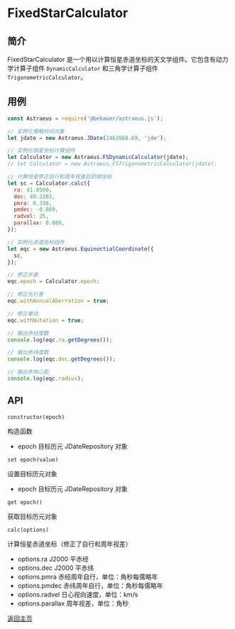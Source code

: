 # FixedStarCalculator

## 简介

FixedStarCalculator 是一个用以计算恒星赤道坐标的天文学组件。它包含有动力学计算子组件 `DynamicCalculator` 和三角学计算子组件 `TrigonometricCalculator`。

## 用例

```js
const Astraeus = require('@behaver/astraeus.js');

// 实例化儒略时间对象
let jdate = new Astraeus.JDate(2462088.69, 'jde');

// 实例化恒星坐标计算组件
let Calculator = new Astraeus.FSDynamicCalculator(jdate);
// let Calculator = new Astraeus.FSTrigonometricCalculator(jdate);

// 计算恒星修正自行和周年视差后的球坐标
let sc = Calculator.calc({
  ra: 41.0500,
  dec: 49.2283,
  pmra: 0.336,
  pmdec: -0.089,
  radvel: 25,
  parallax: 0.089,
});

// 实例化赤道坐标组件
let eqc = new Astraeus.EquinoctialCoordinate({
  sc,
});

// 修正岁差
eqc.epoch = Calculator.epoch;

// 修正光行差
eqc.withAnnualAberration = true;

// 修正章动
eqc.withNutation = true;

// 输出赤经度数
console.log(eqc.ra.getDegrees());

// 输出赤纬度数
console.log(eqc.dec.getDegrees());

// 输出赤地心距
console.log(eqc.radius);
```

## API

`constructor(epoch)`

构造函数

* epoch 目标历元 JDateRepository 对象

`set epoch(value)`

设置目标历元对象

* epoch 目标历元 JDateRepository 对象

`get epoch()`

获取目标历元对象

`calc(options)`

计算恒星赤道坐标（修正了自行和周年视差）

* options.ra       J2000 平赤经
* options.dec      J2000 平赤纬
* options.pmra     赤经周年自行，单位：角秒每儒略年
* options.pmdec    赤纬周年自行，单位：角秒每儒略年
* options.radvel   日心视向速度，单位：km/s
* options.parallax 周年视差，单位：角秒

[返回主页](../../readme.md)

